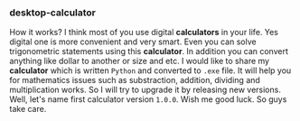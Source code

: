 ### desktop-calculator
How it works?
I think most of you use digital __calculators__ in your life. Yes digital one is more convenient and very smart. Even you can solve trigonometric statements using this __calculator__. In addition you can convert anything like dollar to another or size and etc. I would like to share my __calculator__ which is written `Python` and converted to `.exe` file. It will help you for mathematics issues such as substraction, addition, dividing and multiplication works. So I will try to upgrade it by releasing new versions. Well, let's name first calculator version `1.0.0`. Wish me good luck. So guys take care.